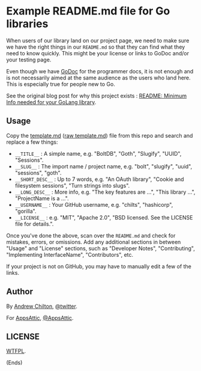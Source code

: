# Example README.md file for Go libraries

When users of our library land on our project page, we need to make sure we have the right things in our `README.md` so
that they can find what they need to know quickly. This might be your license or links to GoDoc and/or your testing page.

Even though we have [GoDoc](https://godoc.org/) for the programmer docs, it is not enough and is not necessarily aimed
at the same audience as the users who land here. This is especially true for people new to Go.

See the original blog post for why this project exists :
[README: Minimum Info needed for your GoLang library](https://chilts.org/2017/01/10/readme-minimum-info-needed-for-your-golang-library).

## Usage 

Copy the [template.md](https://github.com/chilts/go-readme/blob/master/template.md) ([raw template.md](https://raw.githubusercontent.com/chilts/go-readme/master/template.md)) file from this repo and search and replace a few things:

* `__TITLE__` : A simple name, e.g. "BoltDB", "Goth", "Slugify", "UUID", "Sessions".
* `__SLUG__` : The import name / project name, e.g. "bolt", "slugify", "uuid", "sessions", "goth".
* `__SHORT_DESC__` : Up to 7 words, e.g. "An OAuth library", "Cookie and filesystem sessions", "Turn strings into slugs".
* `__LONG_DESC__` : More info, e.g. "The key features are ...", "This library ...", "ProjectName is a ...".
* `__USERNAME__` : Your GitHub username, e.g. "chilts", "hashicorp", "gorilla".
* `__LICENSE__` : e.g. "MIT", "Apache 2.0", "BSD licensed. See the LICENSE file for details.".

Once you've done the above, scan over the `README.md` and check for mistakes, errors, or omissions. Add any additional
sections in between "Usage" and "License" sections, such as "Developer Notes", "Contributing", "Implementing
InterfaceName", "Contributors", etc.

If your project is not on GitHub, you may have to manually edit a few of the links.

## Author

By [Andrew Chilton](https://chilts.org/), [@twitter](https://twitter.com/andychilton).

For [AppsAttic](https://appsattic.com/), [@AppsAttic](https://twitter.com/AppsAttic).

## LICENSE

[WTFPL](http://www.wtfpl.net/).

(Ends)
